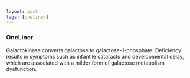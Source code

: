 ```yaml
---
layout: post
tags: [oneliner]
---
```



### OneLiner

Galactokinase converts galactose to galactose-1-phosphate. Deficiency results in symptoms such as infantile cataracts and developmental delay, which are associated with a milder form of galactose metabolism dysfunction.
